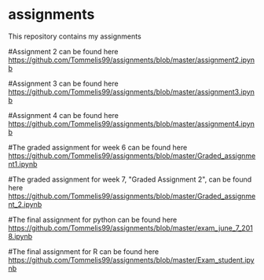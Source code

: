 # assignments
This repository contains my assignments

#Assignment 2 can be found here https://github.com/Tommelis99/assignments/blob/master/assignment2.ipynb

#Assignment 3 can be found here https://github.com/Tommelis99/assignments/blob/master/assignment3.ipynb

#Assignment 4 can be found here https://github.com/Tommelis99/assignments/blob/master/assignment4.ipynb

#The graded assignment for week 6 can be found here https://github.com/Tommelis99/assignments/blob/master/Graded_assignment1.ipynb

#The graded assignment for week 7, "Graded Assignment 2", can be found here https://github.com/Tommelis99/assignments/blob/master/Graded_assignment_2.ipynb

#The final assignment for python can be found here https://github.com/Tommelis99/assignments/blob/master/exam_june_7_2018.ipynb

#The final assignment for R can be found here https://github.com/Tommelis99/assignments/blob/master/Exam_student.ipynb
